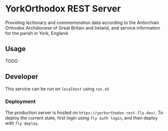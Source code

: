 # YorkOrthodox REST Server

Providing lectionary and commemoration data according to the Antiochian Orthodox Archdiocese of Great Britain and Ireland,
and service information for the parish in York, England.

## Usage

TODO

## Developer

This service can be run on `localhost` using `run.sh`.

### Deployment

The production server is hosted on `https://yorkorthodox-rest.fly.dev/`.
To deploy the current state, first login using `fly auth login`, and then deploy with `fly deploy`.
